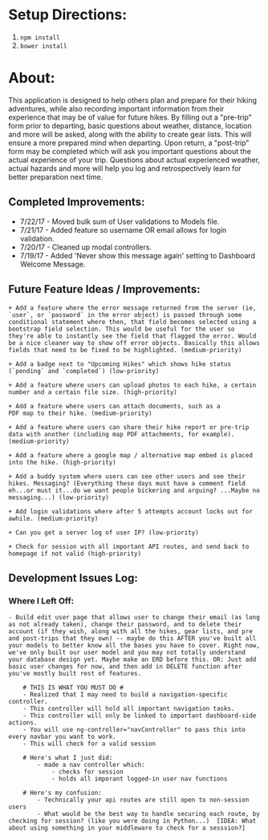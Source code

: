 # Setup Directions:
1. `npm install`
2. `bower install`


# About:

This application is designed to help others plan and prepare for their hiking adventures, while also recording important information from their experience that may be of value for future hikes. By filling out a "pre-trip" form prior to departing, basic questions about weather, distance, location and more will be asked, along with the ability
to create gear lists. This will ensure a more prepared mind when departing. Upon return, a "post-trip" form may be completed which will ask you important questions about the actual experience of your trip. Questions about actual experienced weather, actual hazards and more will help you log and retrospectively learn for better preparation next time.

## Completed Improvements:
+ 7/22/17 - Moved bulk sum of User validations to Models file.
+ 7/21/17 - Added feature so username OR email allows for login validation.
+ 7/20/17 - Cleaned up modal controllers.
+ 7/19/17 - Added 'Never show this message again' setting to Dashboard Welcome Message.

## Future Feature Ideas / Improvements:

	+ Add a feature where the error message returned from the server (ie, `user`, or `password` in the error object) is passed through some conditional statement where then, that field becomes selected using a bootstrap field selection. This would be useful for the user so they're able to instantly see the field that flagged the error. Would be a nice cleaner way to show off error objects. Basically this allows fields that need to be fixed to be highlighted. (medium-priority)

	+ Add a badge next to "Upcoming Hikes" which shows hike status (`pending` and `completed`) (low-priority)

	+ Add a feature where users can upload photos to each hike, a certain number and a certain file size. (high-priority)

	+ Add a feature where users can attach documents, such as a
	PDF map to their hike. (medium-priority)

	+ Add a feature where users can share their hike report or pre-trip data with another (including map PDF attachments, for example). (medium-priority)

	+ Add a feature where a google map / alternative map embed is placed
	into the hike. (high-priority)

	+ Add a buddy system where users can see other users and see their hikes. Messaging? (Everything these days must have a comment field eh...or must it...do we want people bickering and arguing? ...Maybe no messaging...) (low-priority)

	+ Add login validations where after 5 attempts account locks out for awhile. (medium-priority)

	+ Can you get a server log of user IP? (low-priority)

	+ Check for session with all important API routes, and send back to homepage if not valid (high-priority)



## Development Issues Log:


### Where I Left Off:

	- Build edit user page that allows user to change their email (as long as not already taken), change their password, and to delete their account (if they wish, along with all the hikes, gear lists, and pre and post-trips that they own) -- maybe do this AFTER you've built all your models to better know all the bases you have to cover. Right now, we've only built our user model and you may not totally understand your database design yet. Maybe make an ERD before this. OR: Just add basic user changes for now, and then add in DELETE function after you've mostly built rest of features.

		# THIS IS WHAT YOU MUST DO #
		- Realized that I may need to build a navigation-specific controller.
		- This controller will hold all important navigation tasks.
		- This controller will only be linked to important dashboard-side actions.
		- You will use ng-controller="navController" to pass this into every navbar you want to work.
		- This will check for a valid session

		# Here's what I just did:
			- made a nav controller which:
				- checks for session
				- holds all imporant logged-in user nav functions

		# Here's my confusion:
			- Technically your api routes are still open to non-session users
			- What would be the best way to handle securing each route, by checking for session? (like you were doing in Python...)  [IDEA: What about using something in your middleware to check for a sesssion?]
